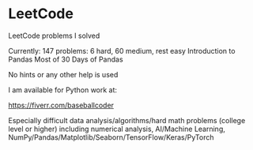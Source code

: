 # LeetCode
LeetCode problems I solved

Currently: 147 problems: 6 hard, 60 medium, rest easy
Introduction to Pandas
Most of 30 Days of Pandas

No hints or any other help is used

I am available for Python work at:

https://fiverr.com/baseballcoder

Especially difficult data analysis/algorithms/hard math problems (college level or higher) including numerical analysis, AI/Machine Learning, NumPy/Pandas/Matplotlib/Seaborn/TensorFlow/Keras/PyTorch
